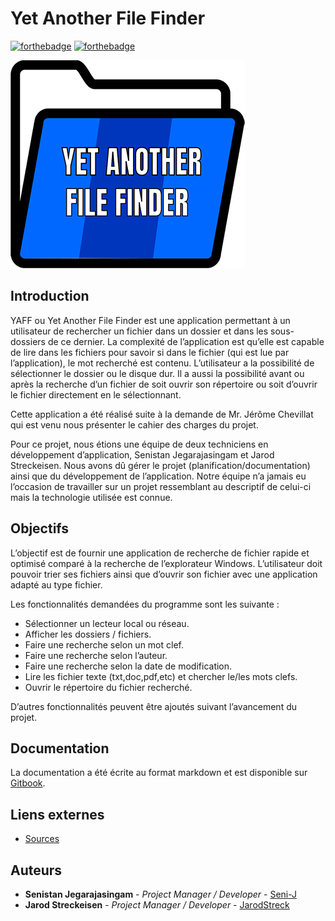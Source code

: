 # Yet Another File Finder

[![forthebadge](https://forthebadge.com/images/badges/built-by-developers.svg)](https://forthebadge.com)                [![forthebadge](https://forthebadge.com/images/badges/made-with-c-sharp.svg)](https://forthebadge.com)

![](.gitbook/assets/logo-yaff.png)

## Introduction

YAFF ou Yet Another File Finder est une application permettant à un utilisateur de rechercher un fichier dans un dossier et dans les sous-dossiers de ce dernier. La complexité de l’application est qu’elle est capable de lire dans les fichiers pour savoir si dans le fichier \(qui est lue par l’application\), le mot recherché est contenu. L’utilisateur a la possibilité de sélectionner le dossier ou le disque dur. Il a aussi la possibilité avant ou après la recherche d’un fichier de soit ouvrir son répertoire ou soit d’ouvrir le fichier directement en le sélectionnant.

Cette application a été réalisé suite à la demande de Mr. Jérôme Chevillat qui est venu nous présenter le cahier des charges du projet.

Pour ce projet, nous étions une équipe de deux techniciens en développement d’application, Senistan Jegarajasingam et Jarod Streckeisen. Nous avons dû gérer le projet \(planification/documentation\) ainsi que du développement de l’application. Notre équipe n’a jamais eu l’occasion de travailler sur un projet ressemblant au descriptif de celui-ci mais la technologie utilisée est connue.

## Objectifs

L’objectif est de fournir une application de recherche de fichier rapide et optimisé comparé à la recherche de l’explorateur Windows. L’utilisateur doit pouvoir trier ses fichiers ainsi que d’ouvrir son fichier avec une application adapté au type fichier.

Les fonctionnalités demandées du programme sont les suivante :

* Sélectionner un lecteur local ou réseau.
* Afficher les dossiers / fichiers.
* Faire une recherche selon un mot clef.
* Faire une recherche selon l’auteur.
* Faire une recherche selon la date de modification.
* Lire les fichier texte \(txt,doc,pdf,etc\) et chercher le/les mots clefs.
* Ouvrir le répertoire du fichier recherché.

D’autres fonctionnalités peuvent être ajoutés suivant l’avancement du projet.

## Documentation

La documentation a été écrite au format markdown et est disponible sur [Gitbook](https://yaff.gitbook.io/project/).

## Liens externes

* [Sources](https://github.com/Seni-J/YAFF)

## Auteurs

* **Senistan Jegarajasingam** - _Project Manager / Developer_ - [Seni-J](https://github.com/Seni-J)
* **Jarod Streckeisen** - _Project Manager /  Developer_ - [JarodStreck](https://github.com/JarodStreck)



